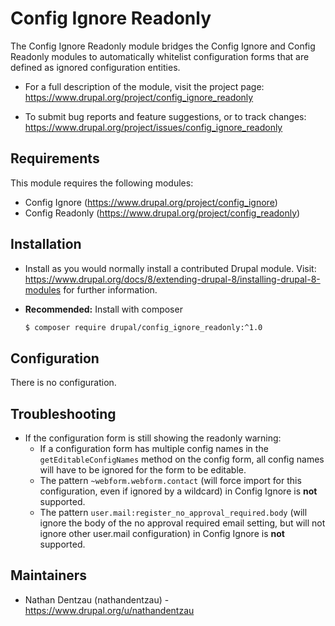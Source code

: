 # Config Ignore Readonly

The Config Ignore Readonly module bridges the Config Ignore and Config Readonly
modules to automatically whitelist configuration forms that are defined as
ignored configuration entities.

* For a full description of the module, visit the project page:
  https://www.drupal.org/project/config_ignore_readonly

* To submit bug reports and feature suggestions, or to track changes:
  https://www.drupal.org/project/issues/config_ignore_readonly

## Requirements

This module requires the following modules:

* Config Ignore (https://www.drupal.org/project/config_ignore)
* Config Readonly (https://www.drupal.org/project/config_readonly)

## Installation

* Install as you would normally install a contributed Drupal module. Visit:
  https://www.drupal.org/docs/8/extending-drupal-8/installing-drupal-8-modules
  for further information.

* **Recommended:** Install with composer
  ```bash
  $ composer require drupal/config_ignore_readonly:^1.0
  ```

## Configuration

There is no configuration.

## Troubleshooting

* If the configuration form is still showing the readonly warning:
  * If a configuration form has multiple config names in the
    `getEditableConfigNames` method on the config form, all config names will
    have to be ignored for the form to be editable.
  * The pattern `~webform.webform.contact` (will force import for this
    configuration, even if ignored by a wildcard) in Config Ignore is **not**
    supported.
  * The pattern `user.mail:register_no_approval_required.body` (will ignore the
    body of the no approval required email setting, but will not ignore other
    user.mail configuration) in Config Ignore is **not** supported.

## Maintainers

* Nathan Dentzau (nathandentzau) - https://www.drupal.org/u/nathandentzau
